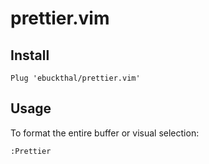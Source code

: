 # prettier.vim

## Install 
```
Plug 'ebuckthal/prettier.vim'
```

## Usage
To format the entire buffer or visual selection:
```
:Prettier
```

